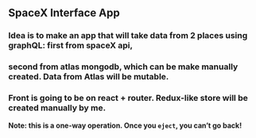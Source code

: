 ## SpaceX Interface App

### Idea is to make an app that will take data from 2 places using graphQL: first from spaceX api,
### second from atlas mongodb, which can be make manually created. Data from Atlas will be mutable.
### Front is going to be on react + router. Redux-like store will be created manually by me.


**Note: this is a one-way operation. Once you `eject`, you can’t go back!**